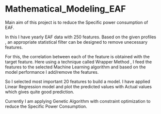 # Mathematical_Modeling_EAF

 Main aim of this project is to reduce the Specific power consumption of EAF. 
 
 In this I have yearly EAF data with 250 features. Based on the given profiles , an appropriate statistical filter can be designed to remove unecessary features. 
 
 For this, the correlation between each of the feature is obtained with the target feature. Here using a technique called Wrapper Method , I feed the features to the selected Machine Learning algorithm and based on the model performance I add/remove the features.
 
 So I selected most important 20 features to build a model. I have applied Linear Regression model and plot the predicted values with Actual values which gives quite good prediction.
 
 Currently I am applying Genetic Algorithm with constraint optimization to reduce the Specific Power Consumption.
